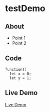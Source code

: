 # testDemo

## About
- Point 1
- Point 2

## Code
```
function()
  let x = 0;
  let y = 1;
```

## Live Demo
[Live Demo](https://3162demo.github.io/testDemo/ "Live Demo")
